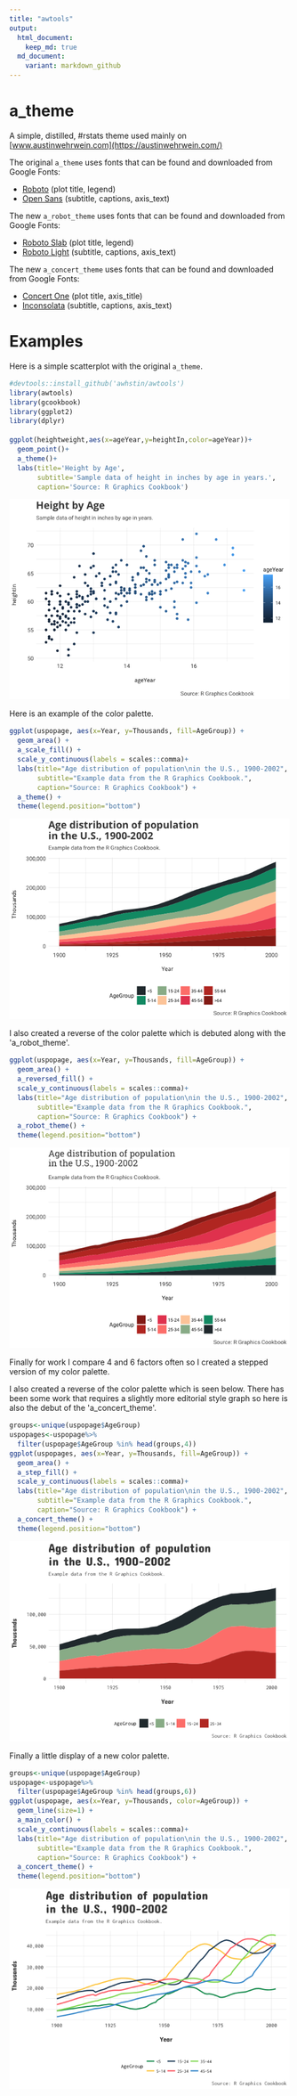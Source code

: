 ```yaml
---
title: "awtools"
output:
  html_document:
    keep_md: true
  md_document:
    variant: markdown_github
---
```

# a_theme
A simple, distilled, #rstats theme used mainly on [www.austinwehrwein.com](https://austinwehrwein.com/)

The original <code>a_theme</code> uses fonts that can be found and downloaded from Google Fonts:

- [Roboto](https://fonts.google.com/specimen/Slabo+27px) (plot title, legend)
- [Open Sans](https://fonts.google.com/specimen/Open+Sans) (subtitle, captions, axis_text)
 
The new <code>a_robot_theme</code> uses fonts that can be found and downloaded from Google Fonts:

- [Roboto Slab](https://fonts.google.com/specimen/Roboto+Slab) (plot title, legend)
- [Roboto Light](https://fonts.google.com/specimen/Roboto) (subtitle, captions, axis_text)
 
The new <code>a_concert_theme</code> uses fonts that can be found and downloaded from Google Fonts:

- [Concert One](https://fonts.google.com/specimen/Concert+One) (plot title, axis_title)
- [Inconsolata](https://fonts.google.com/specimen/Inconsolata) (subtitle, captions, axis_text)
 
 # Examples
Here is a simple scatterplot with the original <code>a_theme</code>.

```r
#devtools::install_github('awhstin/awtools')
library(awtools)
library(gcookbook)
library(ggplot2)
library(dplyr)

ggplot(heightweight,aes(x=ageYear,y=heightIn,color=ageYear))+
  geom_point()+
  a_theme()+
  labs(title='Height by Age',
       subtitle='Sample data of height in inches by age in years.',
       caption='Source: R Graphics Cookbook')
```

![](README_files/figure-html/unnamed-chunk-1-1.png)<!-- -->
 
Here is an example of the color palette.

```r
ggplot(uspopage, aes(x=Year, y=Thousands, fill=AgeGroup)) + 
  geom_area() +
  a_scale_fill() +
  scale_y_continuous(labels = scales::comma)+
  labs(title="Age distribution of population\nin the U.S., 1900-2002",
       subtitle="Example data from the R Graphics Cookbook.",
       caption="Source: R Graphics Cookbook") +
  a_theme() +
  theme(legend.position="bottom")
```

![](README_files/figure-html/unnamed-chunk-2-1.png)<!-- -->

I also created a reverse of the color palette which is debuted along with the 'a_robot_theme'.

```r
ggplot(uspopage, aes(x=Year, y=Thousands, fill=AgeGroup)) + 
  geom_area() +
  a_reversed_fill() +
  scale_y_continuous(labels = scales::comma)+
  labs(title="Age distribution of population\nin the U.S., 1900-2002",
       subtitle="Example data from the R Graphics Cookbook.",
       caption="Source: R Graphics Cookbook") +
  a_robot_theme() +
  theme(legend.position="bottom")
```

![](README_files/figure-html/unnamed-chunk-3-1.png)<!-- -->

Finally for work I compare 4 and 6 factors often so I created a stepped version of my color palette. 

I also created a reverse of the color palette which is seen below. There has been some work that requires a slightly more editorial style graph so here is also the debut of the 'a_concert_theme'. 

```r
groups<-unique(uspopage$AgeGroup)
uspopages<-uspopage%>%
  filter(uspopage$AgeGroup %in% head(groups,4))
ggplot(uspopages, aes(x=Year, y=Thousands, fill=AgeGroup)) + 
  geom_area() +
  a_step_fill() +
  scale_y_continuous(labels = scales::comma)+
  labs(title="Age distribution of population\nin the U.S., 1900-2002",
       subtitle="Example data from the R Graphics Cookbook.",
       caption="Source: R Graphics Cookbook") +
  a_concert_theme() +
  theme(legend.position="bottom")
```

![](README_files/figure-html/unnamed-chunk-4-1.png)<!-- -->

Finally a little display of a new color palette. 

```r
groups<-unique(uspopage$AgeGroup)
uspopage<-uspopage%>%
  filter(uspopage$AgeGroup %in% head(groups,6))
ggplot(uspopage, aes(x=Year, y=Thousands, color=AgeGroup)) + 
  geom_line(size=1) +
  a_main_color() +
  scale_y_continuous(labels = scales::comma)+
  labs(title="Age distribution of population\nin the U.S., 1900-2002",
       subtitle="Example data from the R Graphics Cookbook.",
       caption="Source: R Graphics Cookbook") +
  a_concert_theme() +
  theme(legend.position="bottom")
```

![](README_files/figure-html/unnamed-chunk-5-1.png)<!-- -->
